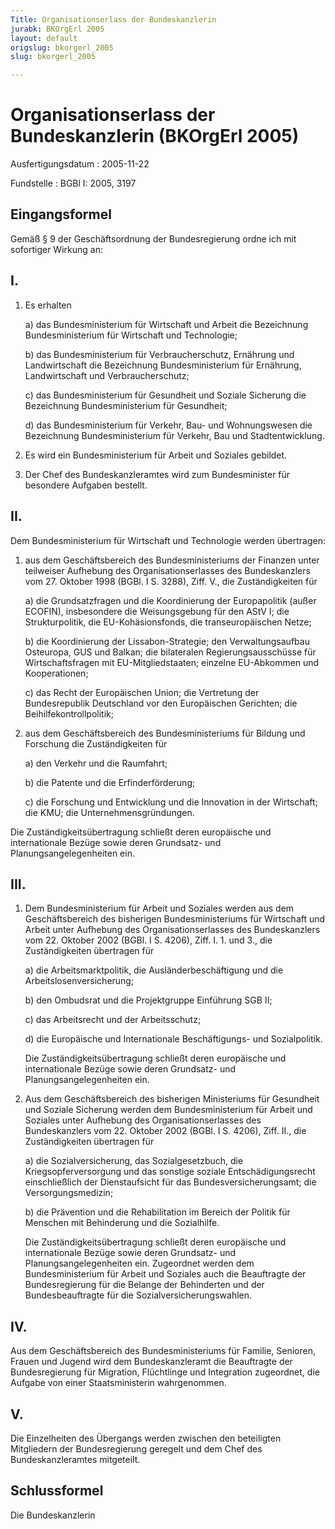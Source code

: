 ```yaml
---
Title: Organisationserlass der Bundeskanzlerin
jurabk: BKOrgErl 2005
layout: default
origslug: bkorgerl_2005
slug: bkorgerl_2005

---
```


# Organisationserlass der Bundeskanzlerin (BKOrgErl 2005)

Ausfertigungsdatum
:   2005-11-22

Fundstelle
:   BGBl I: 2005, 3197

## Eingangsformel

Gemäß § 9 der Geschäftsordnung der Bundesregierung ordne ich mit
sofortiger Wirkung an:

## I.


1.  Es erhalten

    a)  das Bundesministerium für Wirtschaft und Arbeit die Bezeichnung
        Bundesministerium für Wirtschaft und Technologie;


    b)  das Bundesministerium für Verbraucherschutz, Ernährung und
        Landwirtschaft die Bezeichnung Bundesministerium für Ernährung,
        Landwirtschaft und Verbraucherschutz;


    c)  das Bundesministerium für Gesundheit und Soziale Sicherung die
        Bezeichnung Bundesministerium für Gesundheit;


    d)  das Bundesministerium für Verkehr, Bau- und Wohnungswesen die
        Bezeichnung Bundesministerium für Verkehr, Bau und Stadtentwicklung.





2.  Es wird ein Bundesministerium für Arbeit und Soziales gebildet.


3.  Der Chef des Bundeskanzleramtes wird zum Bundesminister für besondere
    Aufgaben bestellt.

## II.

Dem Bundesministerium für Wirtschaft und Technologie werden
übertragen:

1.  aus dem Geschäftsbereich des Bundesministeriums der Finanzen unter
    teilweiser Aufhebung des Organisationserlasses des Bundeskanzlers vom
    27\. Oktober 1998 (BGBl. I S. 3288), Ziff. V., die Zuständigkeiten für

    a)  die Grundsatzfragen und die Koordinierung der Europapolitik (außer
        ECOFIN), insbesondere die Weisungsgebung für den AStV I; die
        Strukturpolitik, die EU-Kohäsionsfonds, die transeuropäischen Netze;


    b)  die Koordinierung der Lissabon-Strategie; den Verwaltungsaufbau
        Osteuropa, GUS und Balkan; die bilateralen Regierungsausschüsse für
        Wirtschaftsfragen mit EU-Mitgliedstaaten; einzelne EU-Abkommen und
        Kooperationen;


    c)  das Recht der Europäischen Union; die Vertretung der Bundesrepublik
        Deutschland vor den Europäischen Gerichten; die
        Beihilfekontrollpolitik;





2.  aus dem Geschäftsbereich des Bundesministeriums für Bildung und
    Forschung die Zuständigkeiten für

    a)  den Verkehr und die Raumfahrt;


    b)  die Patente und die Erfinderförderung;


    c)  die Forschung und Entwicklung und die Innovation in der Wirtschaft;
        die KMU; die Unternehmensgründungen.






Die Zuständigkeitsübertragung schließt deren europäische und
internationale Bezüge sowie deren Grundsatz- und
Planungsangelegenheiten ein.

## III.


1.  Dem Bundesministerium für Arbeit und Soziales werden aus dem
    Geschäftsbereich des bisherigen Bundesministeriums für Wirtschaft und
    Arbeit unter Aufhebung des Organisationserlasses des Bundeskanzlers
    vom 22. Oktober 2002 (BGBl. I S. 4206), Ziff. I. 1. und 3., die
    Zuständigkeiten übertragen für

    a)  die Arbeitsmarktpolitik, die Ausländerbeschäftigung und die
        Arbeitslosenversicherung;


    b)  den Ombudsrat und die Projektgruppe Einführung SGB II;


    c)  das Arbeitsrecht und der Arbeitsschutz;


    d)  die Europäische und Internationale Beschäftigungs- und Sozialpolitik.




    Die Zuständigkeitsübertragung schließt deren europäische und
    internationale Bezüge sowie deren Grundsatz- und
    Planungsangelegenheiten ein.


2.  Aus dem Geschäftsbereich des bisherigen Ministeriums für Gesundheit
    und Soziale Sicherung werden dem Bundesministerium für Arbeit und
    Soziales unter Aufhebung des Organisationserlasses des Bundeskanzlers
    vom 22. Oktober 2002 (BGBl. I S. 4206), Ziff. II., die Zuständigkeiten
    übertragen für

    a)  die Sozialversicherung, das Sozialgesetzbuch, die
        Kriegsopferversorgung und das sonstige soziale Entschädigungsrecht
        einschließlich der Dienstaufsicht für das Bundesversicherungsamt; die
        Versorgungsmedizin;


    b)  die Prävention und die Rehabilitation im Bereich der Politik für
        Menschen mit Behinderung und die Sozialhilfe.




    Die Zuständigkeitsübertragung schließt deren europäische und
    internationale Bezüge sowie deren Grundsatz- und
    Planungsangelegenheiten ein. Zugeordnet werden dem Bundesministerium
    für Arbeit und Soziales auch die Beauftragte der Bundesregierung für
    die Belange der Behinderten und der Bundesbeauftragte für die
    Sozialversicherungswahlen.

## IV.

Aus dem Geschäftsbereich des Bundesministeriums für Familie, Senioren,
Frauen und Jugend wird dem Bundeskanzleramt die Beauftragte der
Bundesregierung für Migration, Flüchtlinge und Integration zugeordnet,
die Aufgabe von einer Staatsministerin wahrgenommen.

## V.

Die Einzelheiten des Übergangs werden zwischen den beteiligten
Mitgliedern der Bundesregierung geregelt und dem Chef des
Bundeskanzleramtes mitgeteilt.

## Schlussformel

Die Bundeskanzlerin

